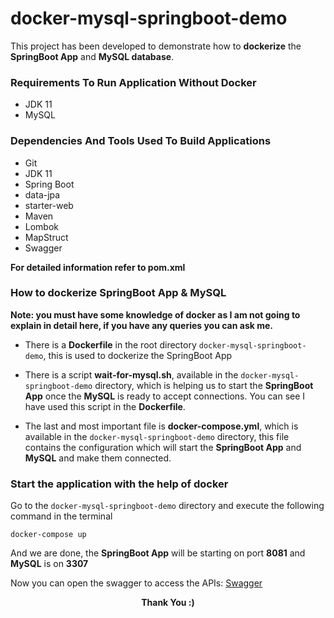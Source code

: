 # docker-mysql-springboot-demo

This project has been developed to demonstrate how to 
**dockerize** the **SpringBoot App** and **MySQL database**.

### Requirements To Run Application Without Docker
* JDK 11
* MySQL

### Dependencies And Tools Used To Build Applications
* Git
* JDK 11
* Spring Boot
* data-jpa
* starter-web
* Maven
* Lombok
* MapStruct
* Swagger

**For detailed information refer to pom.xml**

### How to dockerize SpringBoot App & MySQL
**Note: you must have some knowledge of docker as I am not going to explain in detail here, if you have any queries you can 
ask me.**

* There is a **Dockerfile** in the root directory `docker-mysql-springboot-demo`, 
this is used to dockerize the SpringBoot App 

* There is a script **wait-for-mysql.sh**, available in the 
`docker-mysql-springboot-demo` directory, which is helping us to 
start the **SpringBoot App** once the **MySQL** is ready to 
accept connections. You can see I have used this script in the 
**Dockerfile**.

* The last and most important file is **docker-compose.yml**, 
which is available in the `docker-mysql-springboot-demo` 
directory, this file contains the configuration which will start 
the **SpringBoot App** and **MySQL** and make them connected.

### Start the application with the help of docker
Go to the `docker-mysql-springboot-demo` directory and execute 
the following command in the terminal

    docker-compose up
    
And we are done, the **SpringBoot App** will be starting on port 
**8081** and **MySQL** is on **3307**

Now you can open the swagger to access the APIs: 
[Swagger](http://localhost:8081/swagger-ui/#/)   

<p align="center">
  <b>Thank You :)</b>
</p>
 